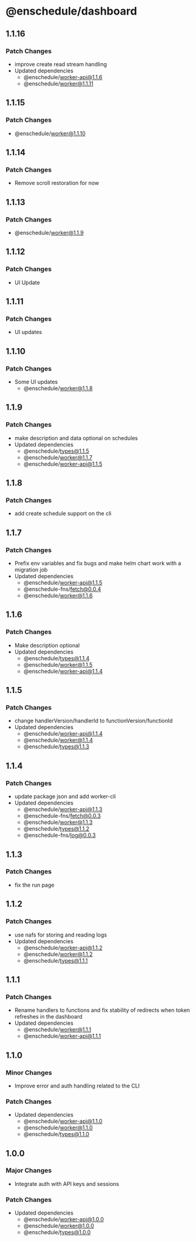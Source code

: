 # @enschedule/dashboard

## 1.1.16

### Patch Changes

- improve create read stream handling
- Updated dependencies
  - @enschedule/worker-api@1.1.6
  - @enschedule/worker@1.1.11

## 1.1.15

### Patch Changes

- @enschedule/worker@1.1.10

## 1.1.14

### Patch Changes

- Remove scroll restoration for now

## 1.1.13

### Patch Changes

- @enschedule/worker@1.1.9

## 1.1.12

### Patch Changes

- UI Update

## 1.1.11

### Patch Changes

- UI updates

## 1.1.10

### Patch Changes

- Some UI updates
  - @enschedule/worker@1.1.8

## 1.1.9

### Patch Changes

- make description and data optional on schedules
- Updated dependencies
  - @enschedule/types@1.1.5
  - @enschedule/worker@1.1.7
  - @enschedule/worker-api@1.1.5

## 1.1.8

### Patch Changes

- add create schedule support on the cli

## 1.1.7

### Patch Changes

- Prefix env variables and fix bugs and make helm chart work with a migration job
- Updated dependencies
  - @enschedule/worker-api@1.1.5
  - @enschedule-fns/fetch@0.0.4
  - @enschedule/worker@1.1.6

## 1.1.6

### Patch Changes

- Make description optional
- Updated dependencies
  - @enschedule/types@1.1.4
  - @enschedule/worker@1.1.5
  - @enschedule/worker-api@1.1.4

## 1.1.5

### Patch Changes

- change handlerVersion/handlerId to functionVersion/functionId
- Updated dependencies
  - @enschedule/worker-api@1.1.4
  - @enschedule/worker@1.1.4
  - @enschedule/types@1.1.3

## 1.1.4

### Patch Changes

- update package json and add worker-cli
- Updated dependencies
  - @enschedule/worker-api@1.1.3
  - @enschedule-fns/fetch@0.0.3
  - @enschedule/worker@1.1.3
  - @enschedule/types@1.1.2
  - @enschedule-fns/log@0.0.3

## 1.1.3

### Patch Changes

- fix the run page

## 1.1.2

### Patch Changes

- use nafs for storing and reading logs
- Updated dependencies
  - @enschedule/worker-api@1.1.2
  - @enschedule/worker@1.1.2
  - @enschedule/types@1.1.1

## 1.1.1

### Patch Changes

- Rename handlers to functions and fix stability of redirects when token refreshes in the dashboard
- Updated dependencies
  - @enschedule/worker@1.1.1
  - @enschedule/worker-api@1.1.1

## 1.1.0

### Minor Changes

- Improve error and auth handling related to the CLI

### Patch Changes

- Updated dependencies
  - @enschedule/worker-api@1.1.0
  - @enschedule/worker@1.1.0
  - @enschedule/types@1.1.0

## 1.0.0

### Major Changes

- Integrate auth with API keys and sessions

### Patch Changes

- Updated dependencies
  - @enschedule/worker-api@1.0.0
  - @enschedule/worker@1.0.0
  - @enschedule/types@1.0.0
